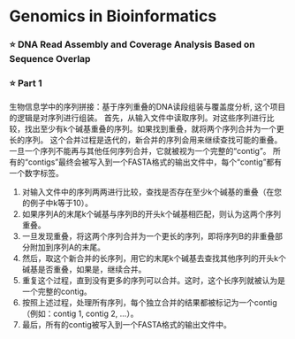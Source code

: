 # Genomics in Bioinformatics

### ⭐ DNA Read Assembly and Coverage Analysis Based on Sequence Overlap

### ⭐ Part 1
生物信息学中的序列拼接：基于序列重叠的DNA读段组装与覆盖度分析, 这个项目的逻辑是对序列进行组装。
首先，从输入文件中读取序列。对这些序列进行比较，找出至少有k个碱基重叠的序列。如果找到重叠，就将两个序列合并为一个更长的序列。
这个合并过程是迭代的，新合并的序列会用来继续查找可能的重叠。一旦一个序列不能再与其他任何序列合并，它就被视为一个完整的“contig”。
所有的“contigs”最终会被写入到一个FASTA格式的输出文件中，每个“contig”都有一个数字标签。

1.	对输入文件中的序列两两进行比较，查找是否存在至少k个碱基的重叠（在您的例子中k等于10）。
2.	如果序列A的末尾k个碱基与序列B的开头k个碱基相匹配，则认为这两个序列重叠。
3.	一旦发现重叠，将这两个序列合并为一个更长的序列，即将序列B的非重叠部分附加到序列A的末尾。
4.	然后，取这个新合并的长序列，用它的末尾k个碱基去查找其他序列的开头k个碱基是否重叠，如果是，继续合并。
5.	重复这个过程，直到没有更多的序列可以合并。这时，这个长序列就被认为是一个完整的contig。
6.	按照上述过程，处理所有序列，每个独立合并的结果都被标记为一个contig（例如：contig 1, contig 2, ...）。
7.	最后，所有的contig被写入到一个FASTA格式的输出文件中。
